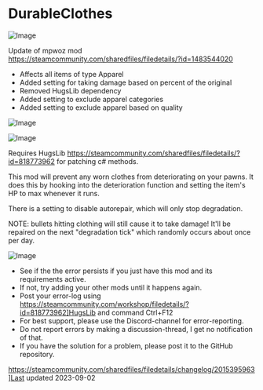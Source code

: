 # DurableClothes

![Image](https://i.imgur.com/buuPQel.png)

Update of mpwoz mod
https://steamcommunity.com/sharedfiles/filedetails/?id=1483544020

- Affects all items of type Apparel
- Added setting for taking damage based on percent of the original
- Removed HugsLib dependency
- Added setting to exclude apparel categories
- Added setting to exclude apparel based on quality

![Image](https://i.imgur.com/pufA0kM.png)

	
![Image](https://i.imgur.com/Z4GOv8H.png)


Requires HugsLib https://steamcommunity.com/sharedfiles/filedetails/?id=818773962 for patching c# methods.
        
This mod will prevent any worn clothes from deteriorating on your pawns. It does this by hooking into the deterioration function and setting the item's HP to max whenever it runs.
        
There is a setting to disable autorepair, which will only stop degradation.

NOTE: bullets hitting clothing will still cause it to take damage! It'll be repaired on the next "degradation tick" which randomly occurs about once per day.


![Image](https://i.imgur.com/PwoNOj4.png)



-  See if the the error persists if you just have this mod and its requirements active.
-  If not, try adding your other mods until it happens again.
-  Post your error-log using https://steamcommunity.com/workshop/filedetails/?id=818773962]HugsLib and command Ctrl+F12
-  For best support, please use the Discord-channel for error-reporting.
-  Do not report errors by making a discussion-thread, I get no notification of that.
-  If you have the solution for a problem, please post it to the GitHub repository.


https://steamcommunity.com/sharedfiles/filedetails/changelog/2015395963]Last updated 2023-09-02
